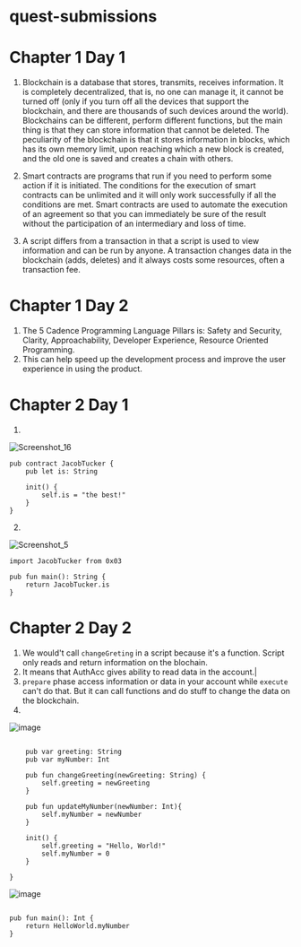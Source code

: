 # quest-submissions

# Chapter 1 Day 1 
1. Blockchain is a database that stores, transmits, receives information. It is completely decentralized, that is, no one can manage it, it cannot be turned off (only if you turn off all the devices that support the blockchain, and there are thousands of such devices around the world). Blockchains can be different, perform different functions, but the main thing is that they can store information that cannot be deleted. The peculiarity of the blockchain is that it stores information in blocks, which has its own memory limit, upon reaching which a new block is created, and the old one is saved and creates a chain with others.

2. Smart contracts are programs that run if you need to perform some action if it is initiated. The conditions for the execution of smart contracts can be unlimited and it will only work successfully if all the conditions are met. Smart contracts are used to automate the execution of an agreement so that you can immediately be sure of the result without the participation of an intermediary and loss of time.

3. A script differs from a transaction in that a script is used to view information and can be run by anyone. A transaction changes data in the blockchain (adds, deletes) and it always costs some resources, often a transaction fee.

# Сhapter 1 Day 2

1. The 5 Cadence Programming Language Pillars is: Safety and Security, Clarity, Approachability, Developer Experience, Resource Oriented Programming.
2. This can help speed up the development process and improve the user experience in using the product.

# Сhapter 2 Day 1

1. 
![Screenshot_16](https://user-images.githubusercontent.com/101177946/174672705-6c07dc57-c316-4644-969e-b6205a97ccd4.jpg)

```
pub contract JacobTucker {
    pub let is: String

    init() {
        self.is = "the best!"
    }
}
```
2. 
![Screenshot_5](https://user-images.githubusercontent.com/101177946/174739558-a79fdd0a-d87c-48c5-9046-412560ed3414.jpg)

```
import JacobTucker from 0x03

pub fun main(): String {
    return JacobTucker.is
}
```

# Сhapter 2 Day 2

1. We would't call ```changeGreting``` in a script because it's a function. Script only reads and return information on the blochain.
2. It means that AuthAcc gives ability to read data in the account.|
3. ```prepare``` phase access information or data in your account while ```execute``` can't do that.  But it can call functions and do stuff to change the data on the blockchain.
4. 
![image](https://user-images.githubusercontent.com/101177946/175025277-05b50720-7ef7-4966-b6a8-7abb199dedec.png)

```pub contract HelloWorld {

    pub var greeting: String
    pub var myNumber: Int

    pub fun changeGreeting(newGreeting: String) {
        self.greeting = newGreeting
    }
  
    pub fun updateMyNumber(newNumber: Int){
        self.myNumber = newNumber
    }

    init() {
        self.greeting = "Hello, World!"
        self.myNumber = 0
    }

}
```

![image](https://user-images.githubusercontent.com/101177946/175028564-6e8a6b11-cb9d-454f-9dd1-d21b24fa66ab.png)


```import HelloWorld from 0x01

pub fun main(): Int {
    return HelloWorld.myNumber
}
```


